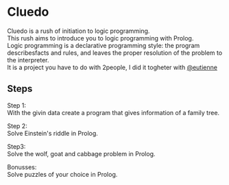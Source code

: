 # Cluedo

Cluedo is a rush of initiation to logic programming.
<br/>This rush aims to introduce you to logic programming with Prolog.
<br/>Logic programming is a declarative programming style: the program describesfacts and rules, and leaves the proper resolution of the problem to the interpreter.
<br/>It is a project you have to do with 2people, I did it togheter with [@eutienne](https://github.com/Eutienne)

## Steps

Step 1:
<br/> With the givin data create a program that gives information of a family tree.

Step 2:
<br/> Solve Einstein's riddle in Prolog.

Step3:
<br/> Solve the wolf, goat and cabbage problem in Prolog.

Bonusses:
<br/> Solve puzzles of your choice in Prolog.
